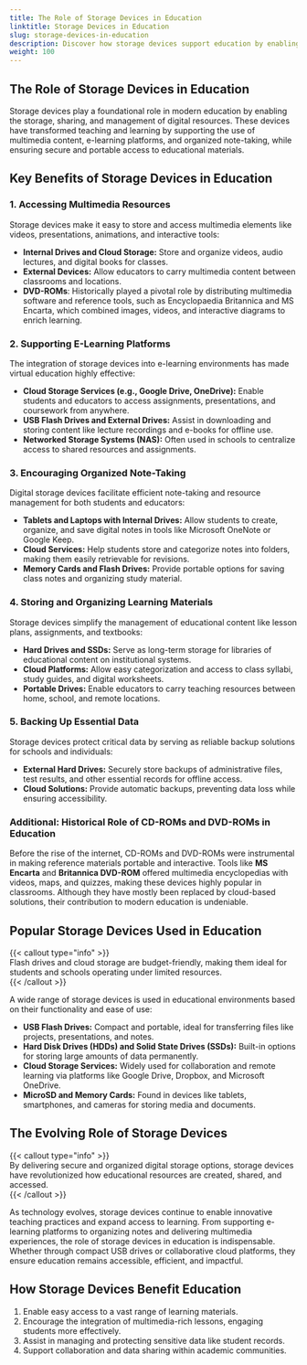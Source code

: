 ```yaml
---
title: The Role of Storage Devices in Education
linktitle: Storage Devices in Education
slug: storage-devices-in-education
description: Discover how storage devices support education by enabling multimedia access, e-learning, note-taking, and secure data management.
weight: 100
---
```


## The Role of Storage Devices in Education

Storage devices play a foundational role in modern education by enabling the storage, sharing, and management of digital resources. These devices have transformed teaching and learning by supporting the use of multimedia content, e-learning platforms, and organized note-taking, while ensuring secure and portable access to educational materials.

## Key Benefits of Storage Devices in Education

### 1. **Accessing Multimedia Resources**

Storage devices make it easy to store and access multimedia elements like videos, presentations, animations, and interactive tools:

- **Internal Drives and Cloud Storage:** Store and organize videos, audio lectures, and digital books for classes.
- **External Devices:** Allow educators to carry multimedia content between classrooms and locations.
- **DVD-ROMs**: Historically played a pivotal role by distributing multimedia software and reference tools, such as Encyclopaedia Britannica and MS Encarta, which combined images, videos, and interactive diagrams to enrich learning.

### 2. **Supporting E-Learning Platforms**

The integration of storage devices into e-learning environments has made virtual education highly effective:

- **Cloud Storage Services (e.g., Google Drive, OneDrive):** Enable students and educators to access assignments, presentations, and coursework from anywhere.
- **USB Flash Drives and External Drives:** Assist in downloading and storing content like lecture recordings and e-books for offline use.
- **Networked Storage Systems (NAS):** Often used in schools to centralize access to shared resources and assignments.

### 3. **Encouraging Organized Note-Taking**

Digital storage devices facilitate efficient note-taking and resource management for both students and educators:

- **Tablets and Laptops with Internal Drives:** Allow students to create, organize, and save digital notes in tools like Microsoft OneNote or Google Keep.
- **Cloud Services:** Help students store and categorize notes into folders, making them easily retrievable for revisions.
- **Memory Cards and Flash Drives:** Provide portable options for saving class notes and organizing study material.

### 4. **Storing and Organizing Learning Materials**

Storage devices simplify the management of educational content like lesson plans, assignments, and textbooks:

- **Hard Drives and SSDs:** Serve as long-term storage for libraries of educational content on institutional systems.
- **Cloud Platforms:** Allow easy categorization and access to class syllabi, study guides, and digital worksheets.
- **Portable Drives:** Enable educators to carry teaching resources between home, school, and remote locations.

### 5. **Backing Up Essential Data**

Storage devices protect critical data by serving as reliable backup solutions for schools and individuals:

- **External Hard Drives:** Securely store backups of administrative files, test results, and other essential records for offline access.
- **Cloud Solutions:** Provide automatic backups, preventing data loss while ensuring accessibility.

### Additional: **Historical Role of CD-ROMs and DVD-ROMs in Education**

Before the rise of the internet, CD-ROMs and DVD-ROMs were instrumental in making reference materials portable and interactive. Tools like **MS Encarta** and **Britannica DVD-ROM** offered multimedia encyclopedias with videos, maps, and quizzes, making these devices highly popular in classrooms. Although they have mostly been replaced by cloud-based solutions, their contribution to modern education is undeniable.

## Popular Storage Devices Used in Education

{{< callout type="info" >}}  
Flash drives and cloud storage are budget-friendly, making them ideal for students and schools operating under limited resources.  
{{< /callout >}}

A wide range of storage devices is used in educational environments based on their functionality and ease of use:

- **USB Flash Drives:** Compact and portable, ideal for transferring files like projects, presentations, and notes.
- **Hard Disk Drives (HDDs) and Solid State Drives (SSDs):** Built-in options for storing large amounts of data permanently.
- **Cloud Storage Services:** Widely used for collaboration and remote learning via platforms like Google Drive, Dropbox, and Microsoft OneDrive.
- **MicroSD and Memory Cards:** Found in devices like tablets, smartphones, and cameras for storing media and documents.

## The Evolving Role of Storage Devices

{{< callout type="info" >}}  
By delivering secure and organized digital storage options, storage devices have revolutionized how educational resources are created, shared, and accessed.  
{{< /callout >}}

As technology evolves, storage devices continue to enable innovative teaching practices and expand access to learning. From supporting e-learning platforms to organizing notes and delivering multimedia experiences, the role of storage devices in education is indispensable. Whether through compact USB drives or collaborative cloud platforms, they ensure education remains accessible, efficient, and impactful.

## How Storage Devices Benefit Education

1. Enable easy access to a vast range of learning materials.
2. Encourage the integration of multimedia-rich lessons, engaging students more effectively.
3. Assist in managing and protecting sensitive data like student records.
4. Support collaboration and data sharing within academic communities.
